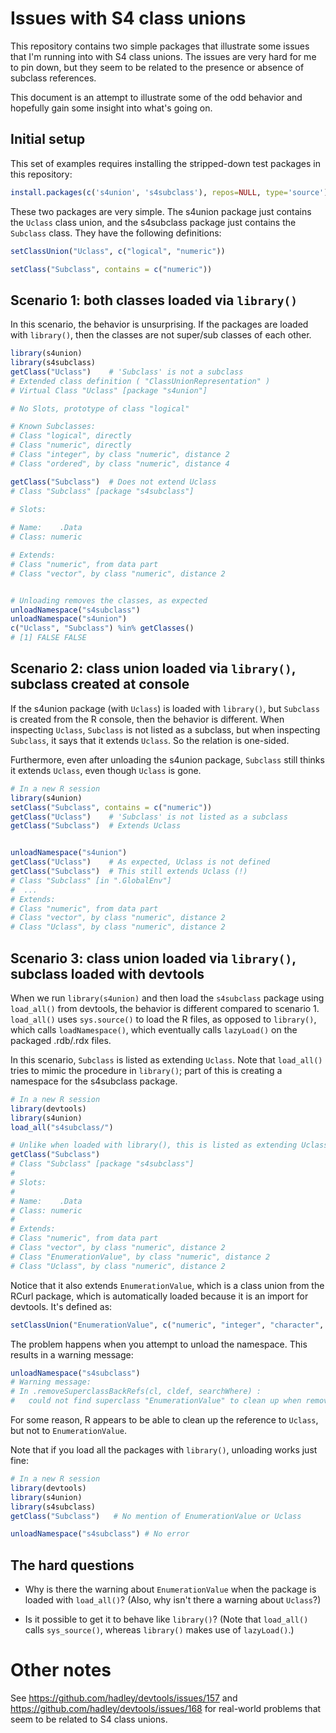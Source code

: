 Issues with S4 class unions
===========================

This repository contains two simple packages that illustrate some issues that I'm running into with S4 class unions. The issues are very hard for me to pin down, but they seem to be related to the presence or absence of subclass references.

This document is an attempt to illustrate some of the odd behavior and hopefully gain some insight into what's going on.



## Initial setup

This set of examples requires installing the stripped-down test packages in this repository:

```R
install.packages(c('s4union', 's4subclass'), repos=NULL, type='source')
```
These two packages are very simple. The s4union package just contains the `Uclass` class union, and the s4subclass package just contains the `Subclass` class. They have the following definitions:

```R
setClassUnion("Uclass", c("logical", "numeric"))

setClass("Subclass", contains = c("numeric"))
```



## Scenario 1: both classes loaded via `library()`

In this scenario, the behavior is unsurprising. If the packages are loaded with `library()`, then the classes are not super/sub classes of each other.

```R
library(s4union)
library(s4subclass)
getClass("Uclass")    # 'Subclass' is not a subclass
# Extended class definition ( "ClassUnionRepresentation" )
# Virtual Class "Uclass" [package "s4union"]

# No Slots, prototype of class "logical"

# Known Subclasses: 
# Class "logical", directly
# Class "numeric", directly
# Class "integer", by class "numeric", distance 2
# Class "ordered", by class "numeric", distance 4

getClass("Subclass")  # Does not extend Uclass
# Class "Subclass" [package "s4subclass"]

# Slots:
              
# Name:    .Data
# Class: numeric

# Extends: 
# Class "numeric", from data part
# Class "vector", by class "numeric", distance 2


# Unloading removes the classes, as expected
unloadNamespace("s4subclass")
unloadNamespace("s4union")
c("Uclass", "Subclass") %in% getClasses()
# [1] FALSE FALSE
```


## Scenario 2: class union loaded via `library()`, subclass created at console

If the s4union package (with `Uclass`) is loaded with `library()`, but `Subclass` is created from the R console, then the behavior is different. When inspecting `Uclass`, `Subclass` is not listed as a subclass, but when inspecting `Subclass`, it says that it extends `Uclass`. So the relation is one-sided.

Furthermore, even after unloading the s4union package, `Subclass` still thinks it extends `Uclass`, even though `Uclass` is gone.

```R
# In a new R session
library(s4union)
setClass("Subclass", contains = c("numeric"))
getClass("Uclass")    # 'Subclass' is not listed as a subclass
getClass("Subclass")  # Extends Uclass


unloadNamespace("s4union")
getClass("Uclass")    # As expected, Uclass is not defined
getClass("Subclass")  # This still extends Uclass (!)
# Class "Subclass" [in ".GlobalEnv"]
#  ...
# Extends: 
# Class "numeric", from data part
# Class "vector", by class "numeric", distance 2
# Class "Uclass", by class "numeric", distance 2
```



## Scenario 3: class union loaded via `library()`, subclass loaded with devtools

When we run `library(s4union)` and then load the `s4subclass` package using `load_all()` from devtools, the behavior is different compared to scenario 1. `load_all()` uses `sys.source()` to load the R files, as opposed to `library()`, which calls `loadNamespace()`, which eventually calls `lazyLoad()` on the packaged .rdb/.rdx files.

In this scenario, `Subclass` is listed as extending `Uclass`. Note that `load_all()` tries to mimic the procedure in `library()`; part of this is creating a namespace for the s4subclass package.

```R
# In a new R session
library(devtools)
library(s4union)
load_all("s4subclass/")

# Unlike when loaded with library(), this is listed as extending Uclass
getClass("Subclass")
# Class "Subclass" [package "s4subclass"]
#
# Slots:
#             
# Name:    .Data
# Class: numeric
#
# Extends: 
# Class "numeric", from data part
# Class "vector", by class "numeric", distance 2
# Class "EnumerationValue", by class "numeric", distance 2
# Class "Uclass", by class "numeric", distance 2
```

Notice that it also extends `EnumerationValue`, which is a class union from the RCurl package, which is automatically loaded because it is an import for devtools. It's defined as:

```R
setClassUnion("EnumerationValue", c("numeric", "integer", "character", "EnumValue"))
```


The problem happens when you attempt to unload the namespace. This results in a warning message:

```R
unloadNamespace("s4subclass")
# Warning message:
# In .removeSuperclassBackRefs(cl, cldef, searchWhere) :
#   could not find superclass "EnumerationValue" to clean up when removing subclass references to class "Subclass"
```

For some reason, R appears to be able to clean up the reference to `Uclass`, but not to `EnumerationValue`.


Note that if you load all the packages with `library()`, unloading works just fine:

```R
# In a new R session
library(devtools)
library(s4union)
library(s4subclass)
getClass("Subclass")   # No mention of EnumerationValue or Uclass

unloadNamespace("s4subclass") # No error
```


## The hard questions

* Why is there the warning about `EnumerationValue` when the package is loaded with `load_all()`? (Also, why isn't there a warning about `Uclass`?)

* Is it possible to get it to behave like `library()`? (Note that `load_all()` calls `sys_source()`, whereas `library()` makes use of `lazyLoad()`.)





Other notes
===========

See https://github.com/hadley/devtools/issues/157 and https://github.com/hadley/devtools/issues/168 for real-world problems that seem to be related to S4 class unions.


